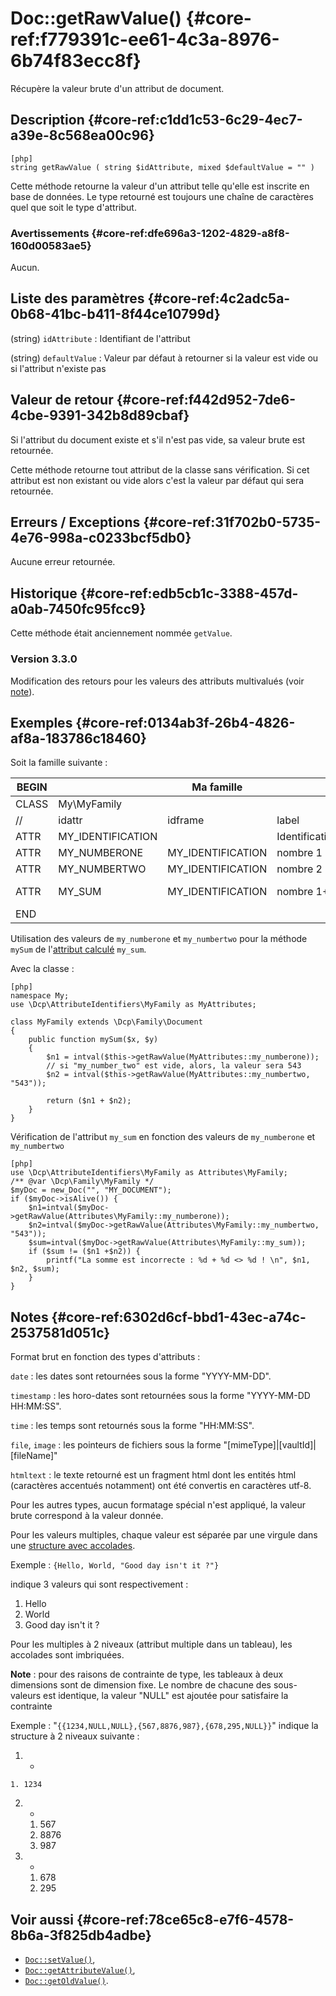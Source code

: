 # Doc::getRawValue() {#core-ref:f779391c-ee61-4c3a-8976-6b74f83ecc8f}

<div class="short-description">
Récupère la valeur brute d'un attribut de document.
</div>

## Description {#core-ref:c1dd1c53-6c29-4ec7-a39e-8c568ea00c96}

    [php]
    string getRawValue ( string $idAttribute, mixed $defaultValue = "" )

Cette méthode retourne la valeur d'un attribut telle qu'elle est inscrite en
base de données. Le type retourné est toujours une chaîne de caractères quel que
soit le type d'attribut.

### Avertissements {#core-ref:dfe696a3-1202-4829-a8f8-160d00583ae5}

Aucun.

## Liste des paramètres {#core-ref:4c2adc5a-0b68-41bc-b411-8f44ce10799d}

(string) `idAttribute`
:   Identifiant de l'attribut

(string) `defaultValue`
:   Valeur par défaut à retourner si la valeur est vide ou si l'attribut
    n'existe pas

## Valeur de retour {#core-ref:f442d952-7de6-4cbe-9391-342b8d89cbaf}

Si l'attribut du document existe et s'il n'est pas vide, sa valeur brute est
retournée.

Cette méthode retourne tout attribut de la classe sans vérification. Si cet
attribut est non existant ou vide alors c'est la valeur par défaut qui sera
retournée.

## Erreurs / Exceptions {#core-ref:31f702b0-5735-4e76-998a-c0233bcf5db0}

Aucune erreur retournée.

## Historique {#core-ref:edb5cb1c-3388-457d-a0ab-7450fc95fcc9}

Cette méthode était anciennement nommée `getValue`.

### Version 3.3.0

Modification des retours pour les valeurs des attributs multivalués (voir
[note][inote]).

## Exemples {#core-ref:0134ab3f-26b4-4826-af8a-183786c18460}

Soit la famille suivante :

| BEGIN |                   | Ma famille        |                 |     | MYFAMILY |       |     |     |   |                                     |     |
| ----- | ----------------- | ----------------- | --------------- | --- | -------- | ----- | --- | --- | - | ----------------------------------- | --- |
| CLASS | My\MyFamily       |                   |                 |     |          |       |     |     |   |                                     |     |
| //    | idattr            | idframe           | label           | T   | A        | type  | ord | vis | … | phpfunc                             |     |
| ATTR  | MY_IDENTIFICATION |                   | Identification  | N   | N        | frame | 10  | W   |   |                                     |     |
| ATTR  | MY_NUMBERONE      | MY_IDENTIFICATION | nombre 1        | Y   | N        | int   | 20  | W   |   |                                     |     |
| ATTR  | MY_NUMBERTWO      | MY_IDENTIFICATION | nombre 2        | N   | N        | int   | 30  | W   |   |                                     |     |
| ATTR  | MY_SUM            | MY_IDENTIFICATION | nombre 1&plus;2 | N   | N        | int   | 30  | R   |   | ::mySum(MY_NUMBERONE, MY_NUMBERTWO) |     |
| END   |                   |                   |                 |     |          |       |     |     |   |                                     |     |

Utilisation des valeurs de `my_numberone` et `my_numbertwo` pour la méthode
`mySum` de l'[attribut calculé][computeattr] `my_sum`.

Avec la classe :

    [php]
    namespace My;
    use \Dcp\AttributeIdentifiers\MyFamily as MyAttributes;
    
    class MyFamily extends \Dcp\Family\Document
    {
        public function mySum($x, $y)
        {
            $n1 = intval($this->getRawValue(MyAttributes::my_numberone));
            // si "my_number_two" est vide, alors, la valeur sera 543
            $n2 = intval($this->getRawValue(MyAttributes::my_numbertwo, "543"));

            return ($n1 + $n2);
        }
    }


Vérification de l'attribut `my_sum` en fonction des valeurs de `my_numberone` et
`my_numbertwo` 

    [php]
    use \Dcp\AttributeIdentifiers\MyFamily as Attributes\MyFamily;
    /** @var \Dcp\Family\MyFamily */
    $myDoc = new_Doc("", "MY_DOCUMENT");
    if ($myDoc->isAlive()) {
        $n1=intval($myDoc->getRawValue(Attributes\MyFamily::my_numberone));
        $n2=intval($myDoc->getRawValue(Attributes\MyFamily::my_numbertwo, "543"));
        $sum=intval($myDoc->getRawValue(Attributes\MyFamily::my_sum));
        if ($sum != ($n1 +$n2)) {
            printf("La somme est incorrecte : %d + %d <> %d ! \n", $n1, $n2, $sum);
        }
    }

## Notes {#core-ref:6302d6cf-bbd1-43ec-a74c-2537581d051c}

Format brut en fonction des types d'attributs :

`date` 
:   les dates sont retournées sous la forme "YYYY-MM-DD".

`timestamp` 
:   les horo-dates sont retournées sous la forme "YYYY-MM-DD HH:MM:SS".

`time`
:   les temps sont retournés sous la forme "HH:MM:SS".

`file`, `image`
:   les pointeurs de fichiers sous la forme "[mimeType]|[vaultId]|[fileName]"

`htmltext` 
:   le texte retourné est un fragment html dont les entités html
    (caractères accentués notamment) ont été convertis en caractères utf-8.

Pour les autres types, aucun formatage spécial n'est appliqué, la valeur brute
correspond à la valeur donnée.


Pour les valeurs multiples, chaque valeur est séparée par une virgule dans une
[structure avec accolades][pgarray].

Exemple : `{Hello, World, "Good day isn't it ?"}`

indique 3 valeurs qui sont respectivement :

1.  Hello
2.  World
3.  Good day isn't it ?



Pour les multiples à 2 niveaux (attribut multiple dans un tableau), les
accolades sont imbriquées. 

**Note** : pour des raisons de contrainte de type, les tableaux à deux dimensions
sont de dimension fixe. Le nombre de chacune des sous-valeurs est identique, la
valeur "NULL" est ajoutée pour satisfaire la contrainte

Exemple : "`{{1234,NULL,NULL},{567,8876,987},{678,295,NULL}}`"
indique la structure à 2 niveaux suivante :

1.   -
    1. 1234
2.  -
    1. 567
    1. 8876
    1. 987
1.  -
    1. 678
    1. 295 



## Voir aussi {#core-ref:78ce65c8-e7f6-4578-8b6a-3f825db4adbe}

*   [`Doc::setValue()`][docsetvalue],
*   [`Doc::getAttributeValue()`][docgetattrvalue],
*   [`Doc::getOldValue()`][docgetoldvalue].

<!-- links -->
[docgetattrvalue]:  #core-ref:e4a8d6ff-7229-4105-81c4-94773ac24dfd
[docgetrawvalue]:   #core-ref:f779391c-ee61-4c3a-8976-6b74f83ecc8f
[docgetoldvalue]:   #core-ref:dccf7c64-8f4f-4c4a-8d0d-79b21b924848
[docsetvalue]:      #core-ref:febc397f-e629-4d47-955d-27cab8f4ed2f
[computeattr]:      #core-ref:4565cab9-73c8-4eee-bfa7-218ffbd4b687
[pgarray]:          http://www.postgresql.org/docs/9.3/static/arrays.html#ARRAYS-INPUT "Notation des tableaux postgreSql"
[inote]:    #core-ref:6302d6cf-bbd1-43ec-a74c-2537581d051c